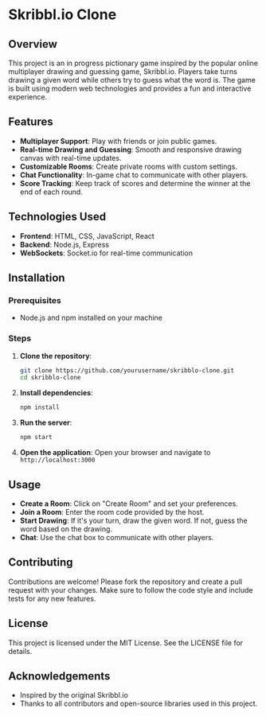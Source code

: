 # Skribbl.io Clone

## Overview 
This project is an in progress pictionary game inspired by the popular online multiplayer drawing and guessing game, Skribbl.io. Players take turns drawing a given word while others try to guess what the word is. The game is built using modern web technologies and provides a fun and interactive experience.

## Features
- **Multiplayer Support**: Play with friends or join public games.
- **Real-time Drawing and Guessing**: Smooth and responsive drawing canvas with real-time updates.
- **Customizable Rooms**: Create private rooms with custom settings.
- **Chat Functionality**: In-game chat to communicate with other players.
- **Score Tracking**: Keep track of scores and determine the winner at the end of each round.

## Technologies Used
- **Frontend**: HTML, CSS, JavaScript, React
- **Backend**: Node.js, Express
- **WebSockets**: Socket.io for real-time communication

## Installation

### Prerequisites
- Node.js and npm installed on your machine

### Steps
1. **Clone the repository**:
    ```bash
    git clone https://github.com/yourusername/skribblo-clone.git
    cd skribblo-clone
    ```

2. **Install dependencies**:
    ```bash
    npm install
    ```

4. **Run the server**:
    ```bash
    npm start
    ```

5. **Open the application**:
    Open your browser and navigate to `http://localhost:3000`

## Usage
- **Create a Room**: Click on "Create Room" and set your preferences.
- **Join a Room**: Enter the room code provided by the host.
- **Start Drawing**: If it's your turn, draw the given word. If not, guess the word based on the drawing.
- **Chat**: Use the chat box to communicate with other players.

## Contributing
Contributions are welcome! Please fork the repository and create a pull request with your changes. Make sure to follow the code style and include tests for any new features.

## License
This project is licensed under the MIT License. See the LICENSE file for details.

## Acknowledgements
- Inspired by the original Skribbl.io
- Thanks to all contributors and open-source libraries used in this project.
